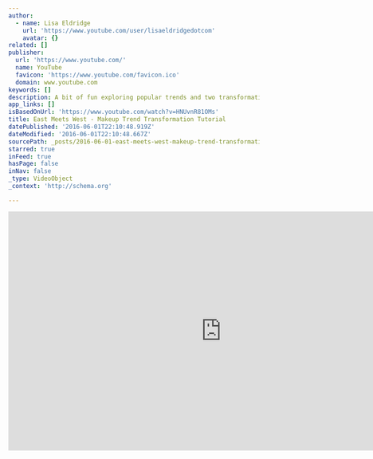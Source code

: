 ```yaml
---
author:
  - name: Lisa Eldridge
    url: 'https://www.youtube.com/user/lisaeldridgedotcom'
    avatar: {}
related: []
publisher:
  url: 'https://www.youtube.com/'
  name: YouTube
  favicon: 'https://www.youtube.com/favicon.ico'
  domain: www.youtube.com
keywords: []
description: A bit of fun exploring popular trends and two transformative makeup looks from around the globe. Let me know what you think on Instagram.
app_links: []
isBasedOnUrl: 'https://www.youtube.com/watch?v=HNUvnR81OMs'
title: East Meets West - Makeup Trend Transformation Tutorial
datePublished: '2016-06-01T22:10:48.919Z'
dateModified: '2016-06-01T22:10:48.667Z'
sourcePath: _posts/2016-06-01-east-meets-west-makeup-trend-transformation-tutorial.md
starred: true
inFeed: true
hasPage: false
inNav: false
_type: VideoObject
_context: 'http://schema.org'

---
```

<iframe src="https://cdn.embedly.com/widgets/media.html?src=https%3A%2F%2Fwww.youtube.com%2Fembed%2FHNUvnR81OMs%3Ffeature%3Doembed&amp;url=http%3A%2F%2Fwww.youtube.com%2Fwatch%3Fv%3DHNUvnR81OMs&amp;image=https%3A%2F%2Fi.ytimg.com%2Fvi%2FHNUvnR81OMs%2Fhqdefault.jpg&amp;key=b7d04c9b404c499eba89ee7072e1c4f7&amp;type=text%2Fhtml&amp;schema=youtube" width="854" height="480" scrolling="no" frameborder="0" allowfullscreen="" style=""></iframe>
